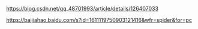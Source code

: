 https://blog.csdn.net/qq_48701993/article/details/126407033

https://baijiahao.baidu.com/s?id=1611119750903121416&wfr=spider&for=pc